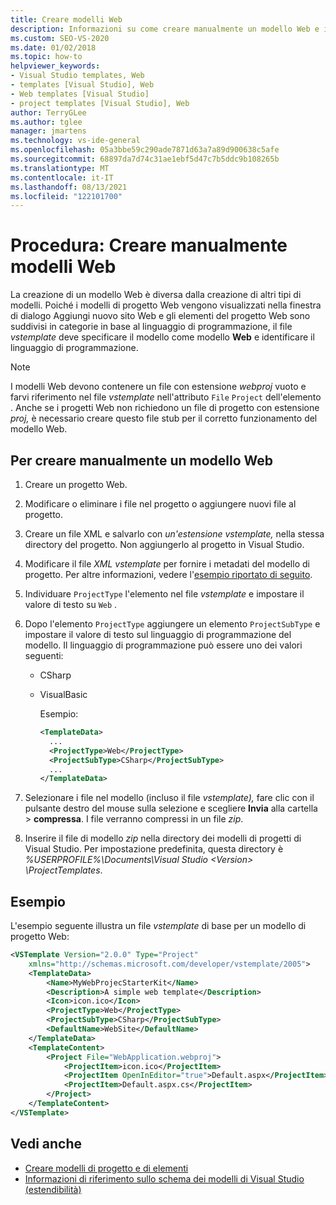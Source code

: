 ```yaml
---
title: Creare modelli Web
description: Informazioni su come creare manualmente un modello Web e identificare il linguaggio di programmazione utilizzato dal modello.
ms.custom: SEO-VS-2020
ms.date: 01/02/2018
ms.topic: how-to
helpviewer_keywords:
- Visual Studio templates, Web
- templates [Visual Studio], Web
- Web templates [Visual Studio]
- project templates [Visual Studio], Web
author: TerryGLee
ms.author: tglee
manager: jmartens
ms.technology: vs-ide-general
ms.openlocfilehash: 05a3bbe59c290ade7871d63a7a89d900638c5afe
ms.sourcegitcommit: 68897da7d74c31ae1ebf5d47c7b5ddc9b108265b
ms.translationtype: MT
ms.contentlocale: it-IT
ms.lasthandoff: 08/13/2021
ms.locfileid: "122101700"
---
```

# <a name="how-to-manually-create-web-templates"></a>Procedura: Creare manualmente modelli Web

La creazione di un modello Web è diversa dalla creazione di altri tipi di modelli. Poiché i modelli di progetto Web vengono visualizzati nella finestra di dialogo Aggiungi nuovo sito Web e gli elementi del progetto Web sono suddivisi in categorie in base al linguaggio di programmazione, il file *vstemplate* deve specificare il modello come modello **Web** e identificare il linguaggio di programmazione.

> [!NOTE]
> I modelli Web devono contenere un file con estensione *webproj* vuoto e farvi riferimento nel file *vstemplate* nell'attributo `File` `Project` dell'elemento . Anche se i progetti Web non richiedono un file di progetto con estensione *proj,* è necessario creare questo file stub per il corretto funzionamento del modello Web.

## <a name="to-manually-create-a-web-template"></a>Per creare manualmente un modello Web

1. Creare un progetto Web.

2. Modificare o eliminare i file nel progetto o aggiungere nuovi file al progetto.

3. Creare un file XML e salvarlo con *un'estensione vstemplate,* nella stessa directory del progetto. Non aggiungerlo al progetto in Visual Studio.

4. Modificare il file *XML vstemplate* per fornire i metadati del modello di progetto. Per altre informazioni, vedere l'[esempio riportato di seguito](#example).

5. Individuare `ProjectType` l'elemento nel file *vstemplate* e impostare il valore di testo su `Web` .

6. Dopo l'elemento `ProjectType` aggiungere un elemento `ProjectSubType` e impostare il valore di testo sul linguaggio di programmazione del modello. Il linguaggio di programmazione può essere uno dei valori seguenti:

   - CSharp
   - VisualBasic

     Esempio:

     ```xml
     <TemplateData>
       ...
       <ProjectType>Web</ProjectType>
       <ProjectSubType>CSharp</ProjectSubType>
       ...
     </TemplateData>
     ```

7. Selezionare i file nel modello (incluso il file *vstemplate),* fare clic con il pulsante destro del mouse sulla selezione e scegliere **Invia** alla cartella  >  **compressa**. I file verranno compressi in un file *zip*.

8. Inserire il file di modello *zip* nella directory dei modelli di progetti di Visual Studio. Per impostazione predefinita, questa directory è *%USERPROFILE%\Documents\Visual Studio \<Version\> \ProjectTemplates*.

## <a name="example"></a>Esempio

L'esempio seguente illustra un file *vstemplate* di base per un modello di progetto Web:

```xml
<VSTemplate Version="2.0.0" Type="Project"
    xmlns="http://schemas.microsoft.com/developer/vstemplate/2005">
    <TemplateData>
        <Name>MyWebProjecStarterKit</Name>
        <Description>A simple web template</Description>
        <Icon>icon.ico</Icon>
        <ProjectType>Web</ProjectType>
        <ProjectSubType>CSharp</ProjectSubType>
        <DefaultName>WebSite</DefaultName>
    </TemplateData>
    <TemplateContent>
        <Project File="WebApplication.webproj">
            <ProjectItem>icon.ico</ProjectItem>
            <ProjectItem OpenInEditor="true">Default.aspx</ProjectItem>
            <ProjectItem>Default.aspx.cs</ProjectItem>
        </Project>
    </TemplateContent>
</VSTemplate>
```

## <a name="see-also"></a>Vedi anche

- [Creare modelli di progetto e di elementi](../ide/creating-project-and-item-templates.md)
- [Informazioni di riferimento sullo schema dei modelli di Visual Studio (estendibilità)](../extensibility/visual-studio-template-schema-reference.md)
